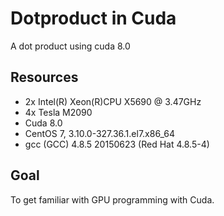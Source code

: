 # Dotproduct in Cuda
A dot product using cuda 8.0

## Resources
* 2x Intel(R) Xeon(R)CPU X5690 @ 3.47GHz
* 4x Tesla M2090
* Cuda 8.0
* CentOS 7, 3.10.0-327.36.1.el7.x86_64
* gcc (GCC) 4.8.5 20150623 (Red Hat 4.8.5-4)

## Goal
To get familiar with GPU programming with Cuda.
